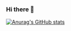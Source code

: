 ### Hi there 👋
[![Anurag's GitHub stats](https://github-readme-stats.vercel.app/api?username=GiCheols&show_icons=true&theme=highcontrast)](https://github.com/anuraghazra/github-readme-stats)
<!--
**GiCheols/GiCheols** is a ✨ _special_ ✨ repository because its `README.md` (this file) appears on your GitHub profile.

Here are some ideas to get you started:

- 🔭 I’m currently working on ...
- 🌱 I’m currently learning ...
- 👯 I’m looking to collaborate on ...
- 🤔 I’m looking for help with ...
- 💬 Ask me about ...
- 📫 How to reach me: ...
- 😄 Pronouns: ...
- ⚡ Fun fact: ...
-->
